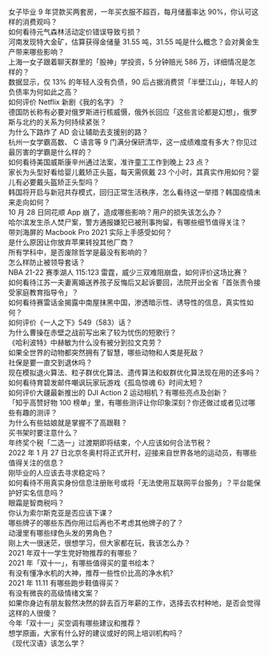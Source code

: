 女子毕业 9 年贷款买两套房，一年买衣服不超百，每月储蓄率达 90%，你认可这样的消费观吗？  
如何看待元气森林活动定价错误导致亏损？  
河南发现特大金矿，估算获得金储量 31.55 吨，31.55 吨是什么概念？会对黄金生产带来哪些影响？  
上海一女子跟着聊天群里的「股神」学投资，5 分钟赔光 586 万，详细情况是怎样的？  
数据显示，仅 13% 的年轻人没有负债，90 后占据消费贷「半壁江山」，年轻人的负债率为何如此之高？  
如何评价 Netflix 新剧《我的名字》？  
德国防长称有必要对俄罗斯进行核威慑，俄外长回应「这些言论都是幻想」，俄罗斯与北约的关系为何持续紧张？  
为什么下路炸了 AD 会让辅助去支援别的路？  
杭州一女学霸高数、 C 语言等 9 门满分保研清华，这一成绩难度有多大？你见过最厉害的学霸是什么样的？  
如何看待美国威斯康辛州通过法案，准许童工工作到晚上 23 点？  
家长为头型好看给婴儿戴矫正头盔，每天需佩戴 23 个小时，其真实作用如何？婴儿有必要戴头盔矫正头型吗？  
韩国将开启与新冠共存模式，回归正常生活秩序，怎么看待这一举措？韩国疫情未来走向如何？  
10 月 28 日同花顺 App 崩了，造成哪些影响？用户的损失该怎么办？  
哈尔滨发生杀人焚尸案，警方通报嫌犯已被刑事拘留，有哪些细节值得关注？  
带刘海屏的 Macbook Pro 2021 实际上手感受如何？  
是什么原因让你放弃苹果转投其他厂商？  
所有学科中，是否废除哲学是最没有影响的？  
怎么样防止被领导套话？  
NBA 21-22 赛季湖人 115:123 雷霆，威少三双难阻崩盘，如何评价这场比赛？  
如何看待江苏一夫妻离婚送养孩子反悔后又起诉要回，法院开出全省「首张责令接受家庭教育指导令」？  
如何看待赛雷话金揭露中南屋抹黑中国，渗透暗示性、诱导性的信息，真实性如何？  
如何评价《一人之下》549（583）话？  
为什么曹操在赤壁之战前写出来了较为忧伤的短歌行？  
《哈利波特》中赫敏为什么没有被分到拉文克劳？  
如果全世界的动物都突然拥有了智慧，哪些动物和人类是死敌？  
社保是要一直交到退休吗？  
现在模拟退火算法、粒子群优化算法、遗传算法和蚁群优化算法现在用的还多吗？  
如何看待育碧发邮件嘲讽玩家玩游戏《孤岛惊魂 6》时间太短？  
如何评价大疆最新推出的 DJI Action 2 运动相机？有哪些亮点及创新？  
「知乎高赞好物 100 榜单」里，有哪些测评让你印象深刻？你还做过或者见过哪些有趣的测评？  
为什么有些姑娘就是掌握不了高跟鞋？  
买书架时要注意什么？  
年终奖个税「二选一」过渡期即将结束，个人应该如何合法节税？  
2022 年 1 月 27 日北京冬奥村将正式开村，迎接来自世界各地的运动员，有哪些值得关注的信息？  
刚毕业的人应该去寻求稳定吗？  
如何看待不用真实身份信息注册账号或将「无法使用互联网平台服务」？平台能保护好实名信息吗？  
眼霜是智商税吗？  
你认为索尔斯克亚是否应该下课？  
哪些牌子的哪些东西你用过后再也不考虑其他牌子的了？  
动漫里有哪些绿色头发的男角色？  
刚上大一很迷茫，很想学习，但大家都在玩，我该怎么办？  
2021 年双十一学生党好物推荐的有哪些？  
2021 年「双十一」，有哪些值得买的童书绘本？  
有没有懂净水机的大神，推荐一些性价比高的净水机?  
2021 年 11.11 有哪些跑步鞋值得买？  
有没有微丧的高级情绪文案？  
如果你身边有朋友毅然决然的辞去百万年薪的工作，选择去农村种地，是否会觉得这样的人很傻？  
今年「双十一」买空调有哪些建议和推荐？  
想学原画，大家有什么好的建议或好的网上培训机构吗？  
《现代汉语》该怎么学？  
